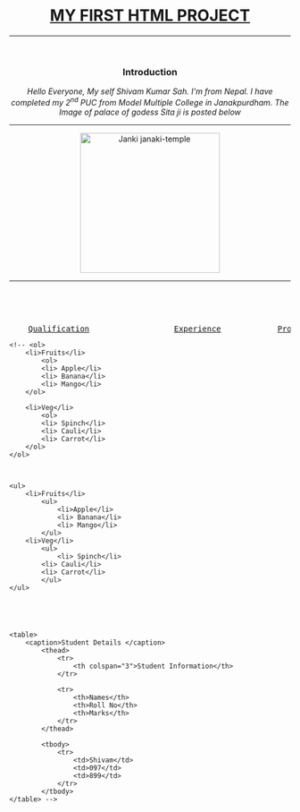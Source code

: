 <!DOCTYPE html>
<html lang="en">
<head>
    <meta charset="UTF-8">
    <meta name="viewport" content="width=device-width, initial-scale=1.0">
    <title>My Portfolio</title>
</head>
<body>
    <h1 align="Center"><b><u>MY FIRST HTML PROJECT</u></b></h1>
    <hr><br><center>
    <h3><b>Introduction</b></h3>
    <p><i>Hello Everyone, My self Shivam Kumar Sah. I'm from Nepal. I have completed my 2<sup>nd</sup> PUC from Model Multiple College in Janakpurdham. The Image of palace of godess Sita ji is posted below</i></p><hr> <a href="https://en.wikipedia.org/wiki/Janaki_Mandir" target="_main">
    <img src="https://nepalrevives.com/wp-content/uploads/2023/06/janaki-temple.jpeg" alt="Janki janaki-temple" height="250" /></a>
</center>
    <hr><br>

<p><pre>
    <center>
    <a href="/Education.html" target="_main">Qualification</a>                  <a href="/Experience.html" target="_main">Experience</a>            <a href="/Projects.html" target="_main">Projects</a>            <a href="https://www.linkedin.com/in/shivam323/" target="_main">Linkedin</a>            <a href="https://github.com/Shivamk323" target="_main">Github</a>
</pre></center>
    <!-- <a href="https://www.google.com/" target="_main"><img src="https://w7.pngwing.com/pngs/326/85/png-transparent-google-logo-google-text-trademark-logo-thumbnail.png" height="70"> </a> -->


    <!-- <ol>
        <li>Fruits</li>
            <ol>
            <li> Apple</li>
            <li> Banana</li>
            <li> Mango</li>
        </ol>

        <li>Veg</li>
            <ol>
            <li> Spinch</li>
            <li> Cauli</li>
            <li> Carrot</li>
        </ol>
    </ol>



    <ul>
        <li>Fruits</li>
            <ul>
                <li>Apple</li>
                <li> Banana</li>
                <li> Mango</li>
            </ul>
        <li>Veg</li>
            <ul>
                <li> Spinch</li>
            <li> Cauli</li>
            <li> Carrot</li>
            </ul>
    </ul>





    <table> 
        <caption>Student Details </caption>
            <thead>
                <tr>
                    <th colspan="3">Student Information</th>
                </tr>

                <tr>
                    <th>Names</th>
                    <th>Roll No</th>
                    <th>Marks</th>
                </tr>
            </thead>
         
            <tbody>
                <tr>
                    <td>Shivam</td>
                    <td>097</td>
                    <td>899</td>
                </tr>
            </tbody>
    </table> -->


</p>
</body>
</html>
